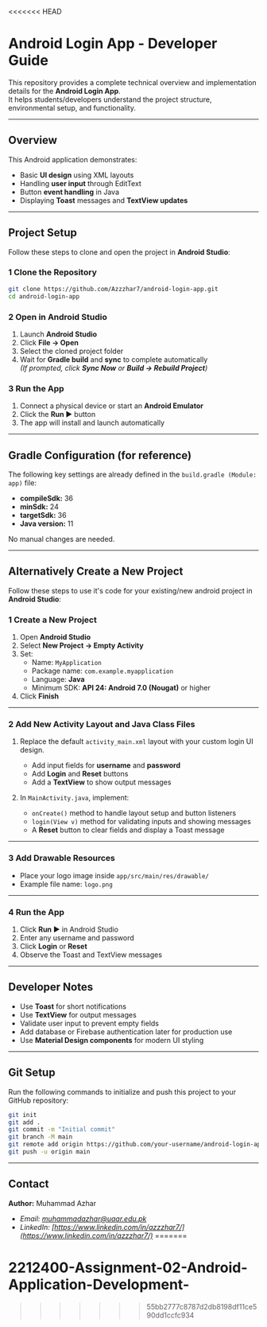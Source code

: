 <<<<<<< HEAD
# Android Login App - Developer Guide

This repository provides a complete technical overview and implementation details for the **Android Login App**.  
It helps students/developers understand the project structure, environmental setup, and functionality.

---

## Overview

This Android application demonstrates:
- Basic **UI design** using XML layouts
- Handling **user input** through EditText
- Button **event handling** in Java
- Displaying **Toast** messages and **TextView updates**

---

## Project Setup

Follow these steps to clone and open the project in **Android Studio**:

### 1 Clone the Repository
```bash
git clone https://github.com/Azzzhar7/android-login-app.git
cd android-login-app
```

### 2 Open in Android Studio
1. Launch **Android Studio**  
2. Click **File → Open**  
3. Select the cloned project folder  
4. Wait for **Gradle build** and **sync** to complete automatically  
   *(If prompted, click **Sync Now** or **Build → Rebuild Project**)*

### 3 Run the App
1. Connect a physical device or start an **Android Emulator**  
2. Click the **Run ▶️** button  
3. The app will install and launch automatically  

---

## Gradle Configuration (for reference)
The following key settings are already defined in the `build.gradle (Module: app)` file:

- **compileSdk:** 36  
- **minSdk:** 24  
- **targetSdk:** 36  
- **Java version:** 11  

No manual changes are needed.

---

## Alternatively Create a New Project

Follow these steps to use it's code for your existing/new android project in **Android Studio**:

### 1 Create a New Project
1. Open **Android Studio**
2. Select **New Project → Empty Activity**
3. Set:
   - Name: `MyApplication`
   - Package name: `com.example.myapplication`
   - Language: **Java**
   - Minimum SDK: **API 24: Android 7.0 (Nougat)** or higher
4. Click **Finish**

---

### 2 Add New Activity Layout and Java Class Files
1. Replace the default `activity_main.xml` layout with your custom login UI design.  
   - Add input fields for **username** and **password**  
   - Add **Login** and **Reset** buttons  
   - Add a **TextView** to show output messages  

2. In `MainActivity.java`, implement:
   - `onCreate()` method to handle layout setup and button listeners  
   - `login(View v)` method for validating inputs and showing messages  
   - A **Reset** button to clear fields and display a Toast message  

---

### 3 Add Drawable Resources
- Place your logo image inside `app/src/main/res/drawable/`  
- Example file name: `logo.png`  

---

### 4 Run the App
1. Click **Run ▶️** in Android Studio  
2. Enter any username and password  
3. Click **Login** or **Reset**  
4. Observe the Toast and TextView messages  

---

## Developer Notes
- Use **Toast** for short notifications  
- Use **TextView** for output messages  
- Validate user input to prevent empty fields  
- Add database or Firebase authentication later for production use  
- Use **Material Design components** for modern UI styling  

---

## Git Setup

Run the following commands to initialize and push this project to your GitHub repository:

```bash
git init
git add .
git commit -m "Initial commit"
git branch -M main
git remote add origin https://github.com/your-username/android-login-app.git
git push -u origin main
```

---

## **Contact**
**Author:** Muhammad Azhar  
- *Email: [muhammadazhar@uaar.edu.pk](mailto:muhammadazhar@uaar.edu.pk)*  
- *LinkedIn: [https://www.linkedin.com/in/azzzhar7/](https://www.linkedin.com/in/azzzhar7/)*
=======
# 2212400-Assignment-02-Android-Application-Development-
>>>>>>> 55bb2777c8787d2db8198df11ce590dd1ccfc934
